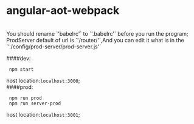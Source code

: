 # angular-aot-webpack
<br>
You should rename `'babelrc'` to `'.babelrc'` before you run the program;

<br>
ProdServer default of url is `'/router/'`,And you can edit it what is in the `'./config/prod-server/prod-server.js'`

<br>

####dev:

     npm start
host location:`localhost:3000`;
<br>
####prod:

     npm run prod
     npm run server-prod
host location:`localhost:3001`;
